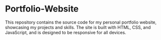 # Portfolio-Website
This repository contains the source code for my personal portfolio website, showcasing my projects and skills. The site is built with HTML, CSS, and JavaScript, and is designed to be responsive for all devices.
